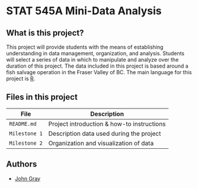 
# STAT 545A Mini-Data Analysis

## What is this project?
 This project will provide students with the means of establishing understanding in data management, organization, and analysis. Students will select a series of data in which to manipulate and analyze over the duration of this project. The data included in this project is based around a fish salvage operation in the Fraser Valley of BC. The main language for this project is [R](https://www.r-project.org/).
 
## Files in this project
 | File | Description |
| ---  | ---         |
| `README.md`           | Project introduction & how-to instructions |
|`Milestone 1`          | Description data used during the project   |
|`Milestone 2`          | Organization and visualization of data     |

## Authors
  - [John Gray](https://github.com/jgray180)
